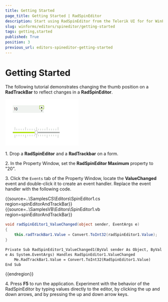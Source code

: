 ```yaml
---
title: Getting Started
page_title: Getting Started | RadSpinEditor
description: Start using RadSpinEditor from the Telerik UI for for WinForms suite.
slug: winforms/editors/spineditor/getting-started
tags: getting,started
published: True
position: 3
previous_url: editors-spineditor-getting-started
---
```


# Getting Started

The following tutorial demonstrates changing the thumb position on a __RadTrackBar__ to reflect changes in a __RadSpinEditor__.

![editors-spineditor-getting-started 001](images/editors-spineditor-getting-started001.png)

1\. Drop a __RadSpinEditor__ and a __RadTrackbar__ on a form.

2\. In the Property Window, set the __RadSpinEditor Maximum__ property to "20".

3\. Click the `Events` tab of the Property Window, locate the  __ValueChanged__ event and double-click it to create an event handler. Replace the event handler with the following code. 

{{source=..\SamplesCS\Editors\SpinEditor1.cs region=spinEditorAndTrackBar}} 
{{source=..\SamplesVB\Editors\SpinEditor1.vb region=spinEditorAndTrackBar}} 

````C#
void radSpinEditor1_ValueChanged(object sender, EventArgs e)
{
    this.radTrackBar1.Value = Convert.ToInt32(radSpinEditor1.Value);
}

````
````VB.NET
Private Sub RadSpinEditor1_ValueChanged1(ByVal sender As Object, ByVal e As System.EventArgs) Handles RadSpinEditor1.ValueChanged
    Me.RadTrackBar1.Value = Convert.ToInt32(RadSpinEditor1.Value)
End Sub

````

{{endregion}} 
 
4\. Press __F5__ to run the application. Experiment with the
    behavior of the RadSpinEditor by typing values directly to the editor,
    by clicking the up and down arrows, and by pressing the up and down arrow
    keys.

